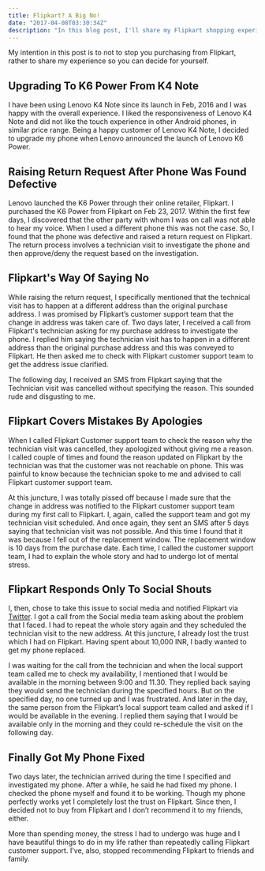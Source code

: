 ```yaml
---
title: Flipkart? A Big No!
date: "2017-04-08T03:30:34Z"
description: "In this blog post, I'll share my Flipkart shopping experience that eventually led me to stop buying from Flipkart."
---
```


My intention in this post is to not to stop you purchasing from Flipkart, rather to share my experience so you can decide for yourself.

## Upgrading To K6 Power From K4 Note

I have been using Lenovo K4 Note since its launch in Feb, 2016 and I was happy with the overall experience. I liked the responsiveness of Lenovo K4 Note and did not like the touch experience in other Android phones, in similar price range. Being a happy customer of Lenovo K4 Note, I decided to upgrade my phone when Lenovo announced the launch of Lenovo K6 Power.

## Raising Return Request After Phone Was Found Defective

Lenovo launched the K6 Power through their online retailer, Flipkart. I purchased the K6 Power from Flipkart on Feb 23, 2017. Within the first few days, I discovered that the other party with whom I was on call was not able to hear my voice. When I used a different phone this was not the case. So, I found that the phone was defective and raised a return request on Flipkart. The return process involves a technician visit to investigate the phone and then approve/deny the request based on the investigation.

## Flipkart's Way Of Saying No

While raising the return request, I specifically mentioned that the technical visit has to happen at a different address than the original purchase address. I was promised by Flipkart’s customer support team that the change in address was taken care of. Two days later, I received a call from Flipkart's technician asking for my purchase address to investigate the phone. I replied him saying the technician visit has to happen in a different address than the original purchase address and this was conveyed to Flipkart. He then asked me to check with Flipkart customer support team to get the address issue clarified.

The following day, I received an SMS from Flipkart saying that the Technician visit was cancelled without specifying the reason. This sounded rude and disgusting to me.

## Flipkart Covers Mistakes By Apologies

When I called Flipkart Customer support team to check the reason why the technician visit was cancelled, they apologized without giving me a reason. I called couple of times and found the reason updated on Flipkart by the technician was that the customer was not reachable on phone. This was painful to know because the technician spoke to me and advised to call Flipkart customer support team.

At this juncture, I was totally pissed off because I made sure that the change in address was notified to the Flipkart customer support team during my first call to Flipkart. I, again, called the support team and got my technician visit scheduled. And once again, they sent an SMS after 5 days saying that technician visit was not possible. And this time I found that it was because I fell out of the replacement window. The replacement window is 10 days from the purchase date. Each time, I called the customer support team, I had to explain the whole story and had to undergo lot of mental stress.

## Flipkart Responds Only To Social Shouts

I, then, chose to take this issue to social media and notified Flipkart via [Twitter](https://twitter.com/flipkartsupport). I got a call from the Social media team asking about the problem that I faced. I had to repeat the whole story again and they scheduled the technician visit to the new address. At this juncture, I already lost the trust which I had on Flipkart. Having spent about 10,000 INR, I badly wanted to get my phone replaced.

I was waiting for the call from the technician and when the local support team called me to check my availability, I mentioned that I would be available in the morning between 9:00 and 11.30. They replied back saying they would send the technician during the specified hours. But on the specified day, no one turned up and I was frustrated. And later in the day, the same person from the Flipkart’s local support team called and asked if I would be available in the evening. I replied them saying that I would be available only in the morning and they could re-schedule the visit on the following day.

## Finally Got My Phone Fixed

Two days later, the technician arrived during the time I specified and investigated my phone. After a while, he said he had fixed my phone. I checked the phone myself and found it to be working. Though my phone perfectly works yet I completely lost the trust on Flipkart. Since then, I decided not to buy from Flipkart and I don’t recommend it to my friends, either.

More than spending money, the stress I had to undergo was huge and I have beautiful things to do in my life rather than repeatedly calling Flipkart customer support. I've, also, stopped recommending Flipkart to friends and family.